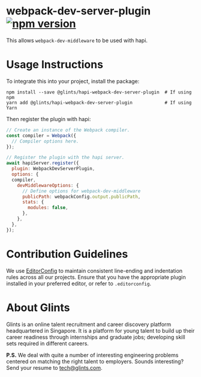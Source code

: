 # webpack-dev-server-plugin [![npm version](https://badge.fury.io/js/%40glints%2Fhapi-webpack-dev-server-plugin.svg)](https://badge.fury.io/js/%40glints%2Fhapi-webpack-dev-server-plugin)

This allows `webpack-dev-middleware` to be used with hapi.

# Usage Instructions

To integrate this into your project, install the package:

```
npm install --save @glints/hapi-webpack-dev-server-plugin  # If using npm
yarn add @glints/hapi-webpack-dev-server-plugin            # If using Yarn
```

Then register the plugin with hapi:

```js
// Create an instance of the Webpack compiler.
const compiler = Webpack({
  // Compiler options here.
});

// Register the plugin with the hapi server.
await hapiServer.register({
  plugin: WebpackDevServerPlugin,
  options: {
  compiler,
    devMiddlewareOptions: {
      // Define options for webpack-dev-middleware
      publicPath: webpackConfig.output.publicPath,
      stats: {
        modules: false,
      },
    },
  },
});
```

# Contribution Guidelines

We use [EditorConfig](https://editorconfig.org) to maintain consistent line-ending and indentation rules across all our projects. Ensure that you have the appropriate plugin installed in your preferred editor, or refer to `.editorconfig`.

# About Glints

Glints is an online talent recruitment and career discovery platform headquartered in Singapore. It is a platform for young talent to build up their career readiness through internships and graduate jobs; developing skill sets required in different careers.

**P.S.** We deal with quite a number of interesting engineering problems centered on matching the right talent to employers. Sounds interesting? Send your resume to tech@glints.com.
